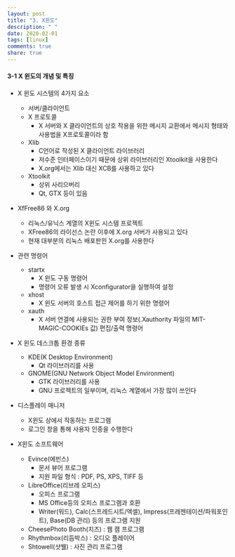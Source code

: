 ```yaml
---
layout: post
title: "3. X윈도"
description: " "
date: 2020-02-01
tags: [linux]
comments: true
share: true
---
```


#### 3-1 X 윈도의 개념 및 특징
- X 윈도 시스템의 4가지 요소
  - 서버/클라이언트
  - X 프로토콜
    - X 서버와 X 클라이언트의 상호 작용을 위한 메시지 교환에서 메시지 형태와 사용법을 X프로토콜이라 함
  - Xlib
    - C언어로 작성된 X 클라이언트 라이브러리
    - 저수준 인터페이스이기 때문에 상위 라이브러리인 Xtoolkit을 사용한다
    - X.org에서는 Xlib 대신 XCB를 사용하고 있다
  - Xtoolkit
    - 상위 사리으버리
    - Qt, GTX 등이 있음

- XfFree86 와 X.org
  - 리눅스/유닉스 계열의 X윈도 시스템 프로젝트
  - XFree86의 라이선스 논란 이후에 X.org 서버가 사용되고 있다
  - 현재 대부분의 리눅스 배포판읜 X.org를 사용한다

- 관련 명령어
  - startx
    - X 윈도 구동 명령어
    - 명령어 오류 발생 시 Xconfigurator을 실행하여 설정
  - xhost
    - X 윈도 서버의 호스트 접근 제어를 하기 위한 명령어
  - xauth
    - X 서버 연결에 사용되는 권한 부여 정보(.Xauthority 파일의 MIT-MAGIC-COOKIEs 값) 편집/출력 명령어

- X 윈도 데스크톱 환경 종류
  - KDE(K Desktop Environment)
    - Qt 라이브러리를 사용
  - GNOME(GNU Network Object Model Environment)
    - GTK 라이브러리를 사용
    - GNU 프로젝트의 일부이며, 리눅스 계열에서 가장 많이 쓰인다

- 디스플레이 매니저
  - X윈도 상에서 작동하는 프로그램
  - 로그인 창을 통해 사용자 인증을 수행한다

- X윈도 소프트웨어
  - Evince(에빈스)
    - 문서 뷰어 프로그램
    - 지원 파일 형식 : PDF, PS, XPS, TIFF 등
  - LibreOffice(리브레 오피스)
    - 오피스 프로그램
    - MS Office등의 오피스 프로그램과 호환
    - Writer(워드), Calc(스프레드시트/엑셀), Impress(프레젠테이션/파워포인트), Base(DB 관리) 등의 프로그램 지원
  - CheesePhoto Booth(치즈) : 웹 캠 프로그램
  - Rhythmbox(리듬박스) : 오디오 플레이어
  - Shtowell(샷웰) : 사진 관리 프로그램